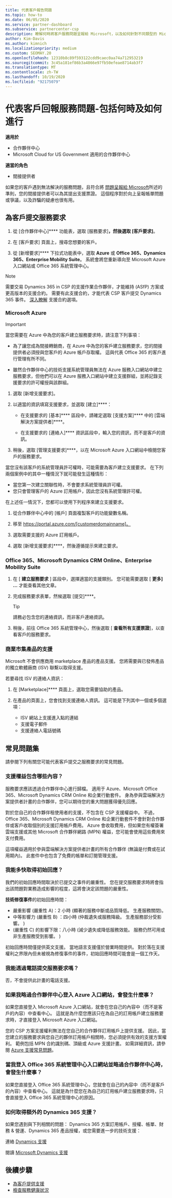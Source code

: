 ```yaml
---
title: 代表客戶報告問題
ms.topic: how-to
ms.date: 06/05/2020
ms.service: partner-dashboard
ms.subservice: partnercenter-csp
description: 瞭解何時將客戶服務問題呈報給 Microsoft，以及如何針對不同類型的 Microsoft 服務提出支援票證。
author: Kim-Davis
ms.author: kimnich
ms.localizationpriority: medium
ms.custom: SEOMAY.20
ms.openlocfilehash: 12310b8c89f593122cdd9caec0aa74a712953219
ms.sourcegitcommit: 3c45a181ef86b3a4866e97fb50efeae8714ab3f7
ms.translationtype: MT
ms.contentlocale: zh-TW
ms.lasthandoff: 10/19/2020
ms.locfileid: "92175079"
---
```

# <a name="report-a-service-problem-on-behalf-of-a-customer---including-when-and-how-to-do-so"></a>代表客戶回報服務問題-包括何時及如何進行

**適用於**

- 合作夥伴中心
- Microsoft Cloud for US Government 適用的合作夥伴中心

**適當的角色**

- 間接提供者

如果您的客戶遇到無法解決的服務問題，且符合將 [問題呈報給 Microsoft](escalate-problems-to-microsoft.md)所述的準則，您的間接提供者可以為其提出支援票證。 這個程序對於向上呈報帳單問題或爭議，以及詐騙的疑慮也很有用。

## <a name="submit-a-service-request-for-a-customer"></a>為客戶提交服務要求

1. 從 [合作夥伴中心]**** 功能表，選取 [服務要求]****，然後選取 [客戶要求]****。 

2. 在 [客戶要求] 頁面上，搜尋您想要的客戶。

3. 從 [新增要求]**** 下拉式功能表中，選取 **Azure** 或 **Office 365、Dynamics 365、Enterprise Mobility Suite**。 系統會將您重新導向至 Microsoft Azure 入口網站或 Office 365 系統管理中心。

>[!NOTE]
>需要交易 Dynamics 365 in CSP 的支援作業合作夥伴，才能維持 (ASfP) 方案或更高版本的支援合約。 需要有此支援合約，才能代表 CSP 客戶提交 Dynamics 365 事件。 [深入瞭解](https://partner.microsoft.com/support/partnersupport) 支援合約選項。

### <a name="microsoft-azure"></a>Microsoft Azure

> [!IMPORTANT]
> 當您需要在 Azure 中為您的客戶建立服務要求時，請注意下列事項：
>
>- 為了讓您成為間接轉銷商，在 Azure 中為您的客戶建立服務要求，您的間接提供者必須授與您客戶的 Azure 帳戶存取權。 這與代表 Office 365 的客戶進行管理有所不同。
>
>- 雖然合作夥伴中心的技術支援系統管理員無法在 Azure 服務入口網站中建立服務要求，但他們可以在 Azure 服務入口網站中建立支援群組，並將記錄支援要求的許可權授與該群組。

1. 選取 [新增支援要求]。

2. 以適當的資訊填寫支援要求，並選取 [建立]****：

   - 在支援要求的 [基本]**** 區段中，請確定選取 [支援方案]**** 中的 [雲端解決方案提供者]****。

   - 在支援要求的 [連絡人]**** 資訊區段中，輸入您的資訊，而不是客戶的資訊。

3. 稍後，選取 [管理支援要求]****，以在 Microsoft Azure 入口網站中檢閱您客戶的服務要求。

當您沒有該客戶的系統管理員許可權時，可能需要為客戶建立支援要求。 在下列兩個案例中的其中一種情況下就可能發生這種情形：

- 當您第一次建立關聯性時，不會要求系統管理員許可權。
- 您只會管理客戶的 Azure 訂用帳戶，因此您沒有系統管理許可權。
 
在上述任一情況下，您都可以使用下列程序來建立支援要求。 

1. 從合作夥伴中心中的 [帳戶] 頁面複製客戶的功能變數名稱。

2. 移至 https://portal.azure.com/[customerdomainname]。 

3. 選取需要支援的 Azure 訂用帳戶。

4. 選取 [新增支援要求]****，然後遵循提示來建立要求。 

 
### <a name="office-365-microsoft-dynamics-crm-online-enterprise-mobility-suite"></a>Office 365、Microsoft Dynamics CRM Online、Enterprise Mobility Suite

1. 在 [ **建立服務要求** ] 區段中，選擇適當的支援類別。 您可能需要選取 [ **更多] ...** 才能查看其他文章。

2. 完成服務要求表單，然候選取 [提交]****。

   > [!TIP]
   > 請務必包含您的連絡資訊，而非客戶連絡資訊。

3. 稍後，前往 Office 365 系統管理中心，然後選取 [ **查看所有支援票證**]，以查看客戶的服務要求。

### <a name="support-for-commercial-marketplace-products"></a>商業市集產品的支援

Microsoft 不會供應商用 marketplace 產品的產品支援。 您將需要與已發佈產品的獨立軟體廠商 (ISV) 聯繫以取得支援。

若要尋找 ISV 的連絡人資訊：

1.  在 [Marketplace]**** 頁面上，選取您需要協助的產品。

2.  在產品的頁面上，您會找到支援連絡人資訊。 這可能是下列其中一個或多個選項：

    - ISV 網站上支援進入點的連結
    - 支援電子郵件
    - 支援連絡人電話號碼

## <a name="faq"></a>常見問題集

請參閱下列有關您可能代表客戶提交之服務要求的常見問題。 

### <a name="what-is-included-as-part-of-the-support-entitlement"></a>支援權益包含哪些內容？

服務要求應該透過合作夥伴中心進行歸檔。 適用于 Azure、Microsoft Office 365、Microsoft Dynamics CRM Online 和企業行動套件。 身為參與雲端解決方案提供者計畫的合作夥伴，您可以期待您的重大問題獲得優先回應。

對於您自己的合作夥伴租使用者的支援，不包含在 CSP 支援權益中。 不過，Office 365、Microsoft Dynamics CRM Online 和企業行動套件不會針對合作夥伴或客戶收取個別的支援訂用帳戶費用。 Azure 會收取費用，但如果您有權簽署雲端支援或其他 Microsoft 合作夥伴網路 (MPN) 權益，您可能會使用這些費用來支付費用。

這項權益適用於參與雲端解決方案提供者計畫的所有合作夥伴 (無論是付費或在試用期內)。 此套件中也包含了免費的帳單和訂閱管理支援。

### <a name="how-quickly-will-i-get-an-initial-response"></a>我能多快取得初始回應？

我們的初始回應時間取決於已提交之事件的嚴重性。 您在提交服務要求時將會指出該問題對業務造成影響的程度，這將會決定該問題的嚴重性。

**技術修復事件**的初始回應時間：

- 嚴重影響 (嚴重性 A)：2 小時 (顯著的服務中斷或品質降低。 生產服務關閉)。
- 中等影響力 (嚴重性 B) ：四小時 (仲裁遺失或服務降級。 生產服務部分受影響。 ) 
-  (嚴重性 C) 的影響下限：八小時 (減少遺失或降低服務效能。 服務仍然可用或非生產服務受到影響。 ) 

初始回應時間僅提供英文支援。 當地語言支援僅於營業時間提供。
對於落在支援權利之界限內但未被視為修復事件的事件，初始回應時間可能會是一個工作天。

### <a name="can-i-submit-a-service-request-by-phone"></a>我能透過電話提交服務要求嗎？

否，不會提供此計畫的電話支援。

### <a name="what-happens-if-i-sign-into-the-azure-portal-and-bypass-partner-center"></a>如果我略過合作夥伴中心登入 Azure 入口網站，會發生什麼事？

如果您直接登入 Microsoft Azure 入口網站，就會在您自己的內容中（而不是客戶的內容）中查看中心。 這就是為什麼您應該只在為自己的訂用帳戶建立服務要求時，才直接登入 Microsoft Azure 入口網站。

您的 CSP 方案支援權利無法在您自己的合作夥伴訂用帳戶上提供支援。 因此，當您建立的服務要求與您自己的夥伴訂用帳戶相關時，您必須提供有效的支援方案權利。 範例包括 MPN 合約識別碼、頂級或 Azure 支援計畫。 如需詳細資訊，請參閱 [Azure 支援常見問題](https://go.microsoft.com/fwlink/?LinkId=717532)。

### <a name="what-happens-if-i-sign-into-the-office-365-admin-center-portal-and-bypass-partner-center"></a>當我登入 Office 365 系統管理中心入口網站並略過合作夥伴中心時，會發生什麼事？

如果您直接登入 Office 365 系統管理中心，您就會在自己的內容中（而不是客戶的內容）中查看中心。 這就是為什麼您在為自己的訂用帳戶建立服務要求時，只會直接登入 Office 365 系統管理中心的原因。

### <a name="how-do-i-get-additional-dynamics-365-support"></a>如何取得額外的 Dynamics 365 支援？

如果您遇到與下列相關的問題： Dynamics 365 方案訂用帳戶、授權、帳單、財務 & 營運、Dynamics 365 產品授權，或您需要進一步的技術支援：
 
連絡 [Dynamics 支援](/dynamics365/customer-engagement/admin/contact-technical-support)

閱讀 [Microsoft Dynamics 支援](https://support.microsoft.com/help/4052881/faq-microsoft-dynamics-365-for-unified-operations-iur)

## <a name="next-steps"></a>後續步驟

- [為客戶提供支援](customer-support.md)
- [檢查服務健康狀況](check-service-health.md)